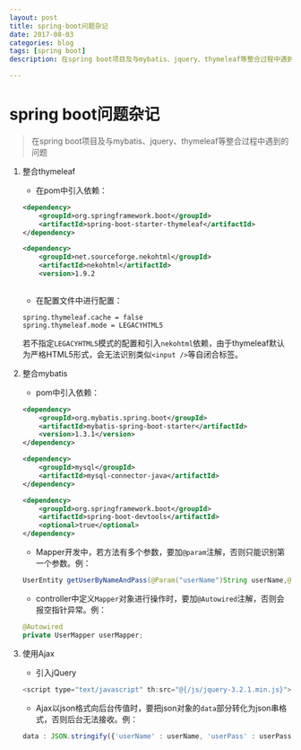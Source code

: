 ```yaml
---
layout: post
title: spring-boot问题杂记
date: 2017-08-03
categories: blog
tags: [spring boot]
description: 在spring boot项目及与mybatis、jquery、thymeleaf等整合过程中遇到的问题。

---
```


# spring boot问题杂记

> 在spring boot项目及与mybatis、jquery、thymeleaf等整合过程中遇到的问题

1. 整合thymeleaf
    * 在pom中引入依赖：
    ``` xml
    <dependency>
		<groupId>org.springframework.boot</groupId>
		<artifactId>spring-boot-starter-thymeleaf</artifactId>
	</dependency>

    <dependency>
		<groupId>net.sourceforge.nekohtml</groupId>
		<artifactId>nekohtml</artifactId>
		<version>1.9.2
        
    ```
   * 在配置文件中进行配置：
    ``` 
    spring.thymeleaf.cache = false
    spring.thymeleaf.mode = LEGACYHTML5

    ```

    若不指定`LEGACYHTML5`模式的配置和引入`nekohtml`依赖，由于thymeleaf默认为严格HTML5形式，会无法识别类似`<input />`等自闭合标签。

1. 整合mybatis
    * pom中引入依赖：
    ``` xml
    <dependency>
		<groupId>org.mybatis.spring.boot</groupId>
		<artifactId>mybatis-spring-boot-starter</artifactId>
		<version>1.3.1</version>
	</dependency>

	<dependency>
		<groupId>mysql</groupId>
		<artifactId>mysql-connector-java</artifactId>
	</dependency>

	<dependency>
		<groupId>org.springframework.boot</groupId>
		<artifactId>spring-boot-devtools</artifactId>
		<optional>true</optional>
	</dependency>

    ```

    * Mapper开发中，若方法有多个参数，要加`@param`注解，否则只能识别第一个参数。例：
    ``` java
    UserEntity getUserByNameAndPass(@Param("userName")String userName,@Param("userPass")String userPass);

    ```

    * controller中定义`Mapper`对象进行操作时，要加`@Autowired`注解，否则会报空指针异常。例：
    ``` java
    @Autowired
    private UserMapper userMapper;

    ```

1. 使用Ajax
    * 引入jQuery
    ``` js
    <script type="text/javascript" th:src="@{/js/jquery-3.2.1.min.js}"></script>

    ```

    * Ajax以json格式向后台传值时，要把json对象的`data`部分转化为json串格式，否则后台无法接收。例：
    ``` js
    data : JSON.stringify({'userName' : userName, 'userPass' : userPass),
    
    ```















